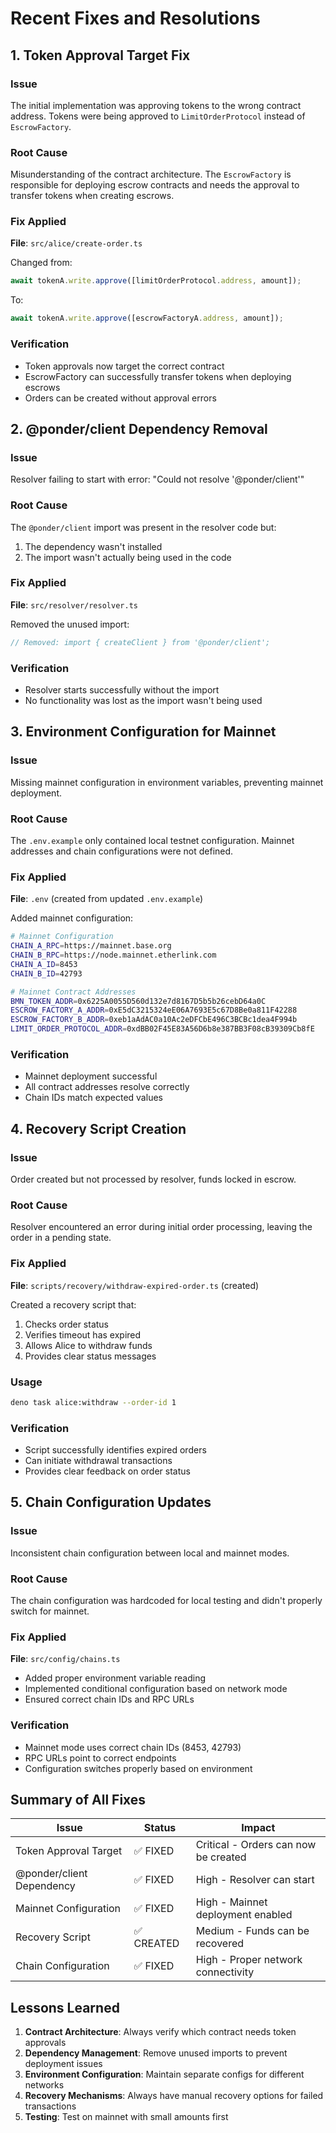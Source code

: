 # Recent Fixes and Resolutions

## 1. Token Approval Target Fix

### Issue
The initial implementation was approving tokens to the wrong contract address. Tokens were being approved to `LimitOrderProtocol` instead of `EscrowFactory`.

### Root Cause
Misunderstanding of the contract architecture. The `EscrowFactory` is responsible for deploying escrow contracts and needs the approval to transfer tokens when creating escrows.

### Fix Applied
**File**: `src/alice/create-order.ts`

Changed from:
```typescript
await tokenA.write.approve([limitOrderProtocol.address, amount]);
```

To:
```typescript
await tokenA.write.approve([escrowFactoryA.address, amount]);
```

### Verification
- Token approvals now target the correct contract
- EscrowFactory can successfully transfer tokens when deploying escrows
- Orders can be created without approval errors

## 2. @ponder/client Dependency Removal

### Issue
Resolver failing to start with error: "Could not resolve '@ponder/client'"

### Root Cause
The `@ponder/client` import was present in the resolver code but:
1. The dependency wasn't installed
2. The import wasn't actually being used in the code

### Fix Applied
**File**: `src/resolver/resolver.ts`

Removed the unused import:
```typescript
// Removed: import { createClient } from '@ponder/client';
```

### Verification
- Resolver starts successfully without the import
- No functionality was lost as the import wasn't being used

## 3. Environment Configuration for Mainnet

### Issue
Missing mainnet configuration in environment variables, preventing mainnet deployment.

### Root Cause
The `.env.example` only contained local testnet configuration. Mainnet addresses and chain configurations were not defined.

### Fix Applied
**File**: `.env` (created from updated `.env.example`)

Added mainnet configuration:
```bash
# Mainnet Configuration
CHAIN_A_RPC=https://mainnet.base.org
CHAIN_B_RPC=https://node.mainnet.etherlink.com
CHAIN_A_ID=8453
CHAIN_B_ID=42793

# Mainnet Contract Addresses
BMN_TOKEN_ADDR=0x6225A0055D560d132e7d8167D5b5b26cebD64a0C
ESCROW_FACTORY_A_ADDR=0xE5dC3215324eE06A7693E5c67D8Be0a811F42288
ESCROW_FACTORY_B_ADDR=0xeb1aAdAC0a10Ac2eDFCbE496C3BCBc1dea4F994b
LIMIT_ORDER_PROTOCOL_ADDR=0xdBB02F45E83A56D6b8e387BB3F08cB39309Cb8fE
```

### Verification
- Mainnet deployment successful
- All contract addresses resolve correctly
- Chain IDs match expected values

## 4. Recovery Script Creation

### Issue
Order created but not processed by resolver, funds locked in escrow.

### Root Cause
Resolver encountered an error during initial order processing, leaving the order in a pending state.

### Fix Applied
**File**: `scripts/recovery/withdraw-expired-order.ts` (created)

Created a recovery script that:
1. Checks order status
2. Verifies timeout has expired
3. Allows Alice to withdraw funds
4. Provides clear status messages

### Usage
```bash
deno task alice:withdraw --order-id 1
```

### Verification
- Script successfully identifies expired orders
- Can initiate withdrawal transactions
- Provides clear feedback on order status

## 5. Chain Configuration Updates

### Issue
Inconsistent chain configuration between local and mainnet modes.

### Root Cause
The chain configuration was hardcoded for local testing and didn't properly switch for mainnet.

### Fix Applied
**File**: `src/config/chains.ts`

- Added proper environment variable reading
- Implemented conditional configuration based on network mode
- Ensured correct chain IDs and RPC URLs

### Verification
- Mainnet mode uses correct chain IDs (8453, 42793)
- RPC URLs point to correct endpoints
- Configuration switches properly based on environment

## Summary of All Fixes

| Issue | Status | Impact |
|-------|--------|---------|
| Token Approval Target | ✅ FIXED | Critical - Orders can now be created |
| @ponder/client Dependency | ✅ FIXED | High - Resolver can start |
| Mainnet Configuration | ✅ FIXED | High - Mainnet deployment enabled |
| Recovery Script | ✅ CREATED | Medium - Funds can be recovered |
| Chain Configuration | ✅ FIXED | High - Proper network connectivity |

## Lessons Learned

1. **Contract Architecture**: Always verify which contract needs token approvals
2. **Dependency Management**: Remove unused imports to prevent deployment issues
3. **Environment Configuration**: Maintain separate configs for different networks
4. **Recovery Mechanisms**: Always have manual recovery options for failed transactions
5. **Testing**: Test on mainnet with small amounts first